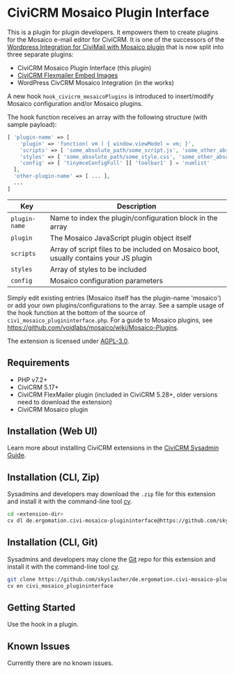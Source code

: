 # CiviCRM Mosaico Plugin Interface

This is a plugin for plugin developers. It empowers them to create plugins for the Mosaico
e-mail editor for CiviCRM.
It is one of the successors of the
[Wordpress Integration for CiviMail with Mosaico plugin](https://github.com/skyslasher/de.ergomation.wp-civi-mosaico)
that is now split into three separate plugins:
* CiviCRM Mosaico Plugin Interface (this plugin)
* [CiviCRM Flexmailer Embed Images](https://github.com/skyslasher/de.ergomation.civi-flexmailer-embedimages)
* WordPress CivCRM Mosaico Integration (in the works)

A new hook `hook_civicrm_mosaicoPlugins` is introduced to insert/modify Mosaico configuration and/or Mosaico plugins.

The hook function receives an array with the following structure (with sample payload):
```php
[ 'plugin-name' => [
    'plugin' => 'function( vm ) { window.viewModel = vm; }',
    'scripts' => [ 'some_absolute_path/some_script.js', 'some_other_absolute_path/some_other_script.js' ],
    'styles' => [ 'some_absolute_path/some_style.css', 'some_other_absolute_path/some_other_style.css' ],
    'config' => [ 'tinymceConfigFull' ][ 'toolbar1' ] = 'numlist'
  ],
  'other-plugin-name' => [ ... ],
  ...
]
```
| Key | Description |
|---|---|
| `plugin-name` | Name to index the plugin/configuration block in the array |
| `plugin` | The Mosaico JavaScript plugin object itself |
| `scripts` | Array of script files to be included on Mosaico boot, usually contains your JS plugin |
| `styles` | Array of styles to be included |
| `config` | Mosaico configuration parameters |

Simply edit existing entries (Mosaico itself has the plugin-name 'mosaico') or add your own plugins/configurations to the array.
See a sample usage of the hook function at the bottom of the source of `civi_mosaico_plugininterface.php`.
For a guide to Mosaico plugins, see https://github.com/voidlabs/mosaico/wiki/Mosaico-Plugins.

The extension is licensed under [AGPL-3.0](LICENSE.txt).

## Requirements

* PHP v7.2+
* CiviCRM 5.17+
* CiviCRM FlexMailer plugin (included in CiviCRM 5.28+, older versions need to download the extension)
* CiviCRM Mosaico plugin

## Installation (Web UI)

Learn more about installing CiviCRM extensions in the [CiviCRM Sysadmin Guide](https://docs.civicrm.org/sysadmin/en/latest/customize/extensions/).

## Installation (CLI, Zip)

Sysadmins and developers may download the `.zip` file for this extension and
install it with the command-line tool [cv](https://github.com/civicrm/cv).

```bash
cd <extension-dir>
cv dl de.ergomation.civi-mosaico-plugininterface@https://github.com/skyslasher/de.ergomation.civi-mosaico-plugininterface/archive/master.zip
```

## Installation (CLI, Git)

Sysadmins and developers may clone the [Git](https://en.wikipedia.org/wiki/Git) repo for this extension and
install it with the command-line tool [cv](https://github.com/civicrm/cv).

```bash
git clone https://github.com/skyslasher/de.ergomation.civi-mosaico-plugininterface.git
cv en civi_mosaico_plugininterface
```

## Getting Started

Use the hook in a plugin.

## Known Issues

Currently there are no known issues.
